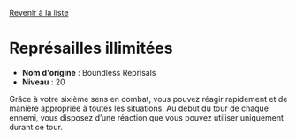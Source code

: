 [Revenir à la liste](..)

# Représailles illimitées

 * **Nom d'origine** : Boundless Reprisals
 * **Niveau** : 20


<p>Grâce à votre sixième sens en combat, vous pouvez réagir rapidement et de manière appropriée à toutes les situations. Au début du tour de chaque ennemi, vous disposez d’une réaction que vous pouvez utiliser uniquement durant ce tour.</p>